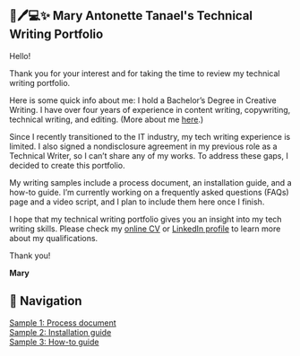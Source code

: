 ## 📄🖊️💻✨ Mary Antonette Tanael's Technical Writing Portfolio

Hello!

Thank you for your interest and for taking the time to review my technical writing portfolio.

Here is some quick info about me: I hold a Bachelor’s Degree in Creative Writing. I have over four years of experience in content writing, copywriting, technical writing, and editing. (More about me [here](about-me.md).)

Since I recently transitioned to the IT industry, my tech writing experience is limited. I also signed a nondisclosure agreement in my previous role as a Technical Writer, so I can’t share any of my works. To address these gaps, I decided to create this portfolio.

My writing samples include a process document, an installation guide, and a how-to guide. I’m currently working on a frequently asked questions (FAQs) page and a video script, and I plan to include them here once I finish.

I hope that my technical writing portfolio gives you an insight into my tech writing skills. Please check my [online CV](https://marytanaelwriter.com) or [LinkedIn profile](https://www.linkedin.com/in/marytanaelwriter) to learn more about my qualifications.

Thank you!

**Mary**

## 📍 Navigation

[Sample 1: Process document](samples/sample-1-overview.md)  
[Sample 2: Installation guide](samples/sample-2-overview.md)  
[Sample 3: How-to guide](samples/sample-3-overview.md)  
